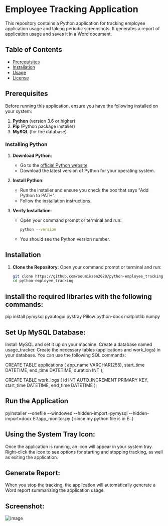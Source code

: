 # Employee Tracking Application

This repository contains a Python application for tracking employee application usage and taking periodic screenshots. It generates a report of application usage and saves it in a Word document.

## Table of Contents

- [Prerequisites](#prerequisites)
- [Installation](#installation)
- [Usage](#usage)
- [License](#license)

## Prerequisites

Before running this application, ensure you have the following installed on your system:

1. **Python** (version 3.6 or higher)
2. **Pip** (Python package installer)
3. **MySQL** (for the database)

### Installing Python

1. **Download Python**:
   - Go to the [official Python website](https://www.python.org/downloads/).
   - Download the latest version of Python for your operating system.

2. **Install Python**:
   - Run the installer and ensure you check the box that says "Add Python to PATH".
   - Follow the installation instructions.

3. **Verify Installation**:
   - Open your command prompt or terminal and run:
     ```bash
     python --version
     ```
   - You should see the Python version number.

## Installation

1. **Clone the Repository**:
   Open your command prompt or terminal and run:
   ```bash
   git clone https://github.com/soumiksen2020/python-employee_tracking.git
   cd python-employee_tracking

## install the required libraries with the following commands:

pip install pymysql pyautogui pystray Pillow python-docx matplotlib numpy

## Set Up MySQL Database:

Install MySQL and set it up on your machine.
Create a database named usage_tracker.
Create the necessary tables (applications and work_logs) in your database. You can use the following SQL commands:

CREATE TABLE applications (
    app_name VARCHAR(255),
    start_time DATETIME,
    end_time DATETIME,
    duration INT
);

CREATE TABLE work_logs (
    id INT AUTO_INCREMENT PRIMARY KEY,
    start_time DATETIME,
    end_time DATETIME
);

## Run the Application
pyinstaller --onefile --windowed --hidden-import=pymysql --hidden-import=docx E:\app_monitor.py
( since my python file is in E: )

## Using the System Tray Icon:
Once the application is running, an icon will appear in your system tray.
Right-click the icon to see options for starting and stopping tracking, as well as exiting the application.

## Generate Report:
When you stop the tracking, the application will automatically generate a Word report summarizing the application usage.

## Screenshot:
![image](https://github.com/user-attachments/assets/8e597aeb-6694-47f1-97ca-ed891a098731)



